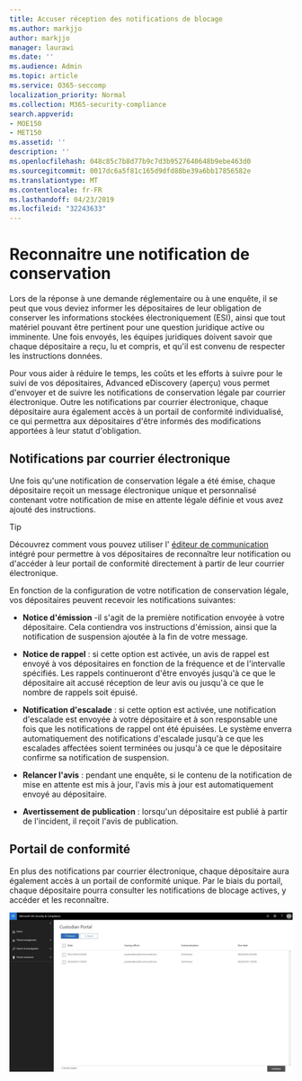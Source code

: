 ```yaml
---
title: Accuser réception des notifications de blocage
ms.author: markjjo
author: markjjo
manager: laurawi
ms.date: ''
ms.audience: Admin
ms.topic: article
ms.service: O365-seccomp
localization_priority: Normal
ms.collection: M365-security-compliance
search.appverid:
- MOE150
- MET150
ms.assetid: ''
description: ''
ms.openlocfilehash: 048c85c7b8d77b9c7d3b9527640648b9ebe463d0
ms.sourcegitcommit: 0017dc6a5f81c165d9dfd88be39a6bb17856582e
ms.translationtype: MT
ms.contentlocale: fr-FR
ms.lasthandoff: 04/23/2019
ms.locfileid: "32243633"
---
```

# <a name="acknowledge-a-hold-notification"></a>Reconnaitre une notification de conservation 
Lors de la réponse à une demande réglementaire ou à une enquête, il se peut que vous deviez informer les dépositaires de leur obligation de conserver les informations stockées électroniquement (ESI), ainsi que tout matériel pouvant être pertinent pour une question juridique active ou imminente. Une fois envoyés, les équipes juridiques doivent savoir que chaque dépositaire a reçu, lu et compris, et qu'il est convenu de respecter les instructions données.

Pour vous aider à réduire le temps, les coûts et les efforts à suivre pour le suivi de vos dépositaires, Advanced eDiscovery (aperçu) vous permet d'envoyer et de suivre les notifications de conservation légale par courrier électronique. Outre les notifications par courrier électronique, chaque dépositaire aura également accès à un portail de conformité individualisé, ce qui permettra aux dépositaires d'être informés des modifications apportées à leur statut d'obligation.

## <a name="email-notifications"></a>Notifications par courrier électronique
Une fois qu'une notification de conservation légale a été émise, chaque dépositaire reçoit un message électronique unique et personnalisé contenant votre notification de mise en attente légale définie et vous avez ajouté des instructions. 

> [!Tip] 
> Découvrez comment vous pouvez utiliser l' [éditeur de communication](using-communications-editor.md) intégré pour permettre à vos dépositaires de reconnaître leur notification ou d'accéder à leur portail de conformité directement à partir de leur courrier électronique.

En fonction de la configuration de votre notification de conservation légale, vos dépositaires peuvent recevoir les notifications suivantes: 

- **Notice d'émission** -il s'agit de la première notification envoyée à votre dépositaire. Cela contiendra vos instructions d'émission, ainsi que la notification de suspension ajoutée à la fin de votre message.

- **Notice de rappel** : si cette option est activée, un avis de rappel est envoyé à vos dépositaires en fonction de la fréquence et de l'intervalle spécifiés. Les rappels continueront d'être envoyés jusqu'à ce que le dépositaire ait accusé réception de leur avis ou jusqu'à ce que le nombre de rappels soit épuisé.

- **Notification d'escalade** : si cette option est activée, une notification d'escalade est envoyée à votre dépositaire et à son responsable une fois que les notifications de rappel ont été épuisées. Le système enverra automatiquement des notifications d'escalade jusqu'à ce que les escalades affectées soient terminées ou jusqu'à ce que le dépositaire confirme sa notification de suspension.

- **Relancer l'avis** : pendant une enquête, si le contenu de la notification de mise en attente est mis à jour, l'avis mis à jour est automatiquement envoyé au dépositaire.

- **Avertissement de publication** : lorsqu'un dépositaire est publié à partir de l'incident, il reçoit l'avis de publication. 

## <a name="compliance-portal"></a>Portail de conformité
En plus des notifications par courrier électronique, chaque dépositaire aura également accès à un portail de conformité unique. Par le biais du portail, chaque dépositaire pourra consulter les notifications de blocage actives, y accéder et les reconnaître.

![Portail de conformité pour un dépositaire](../media/CustodianPortal.jpg)

